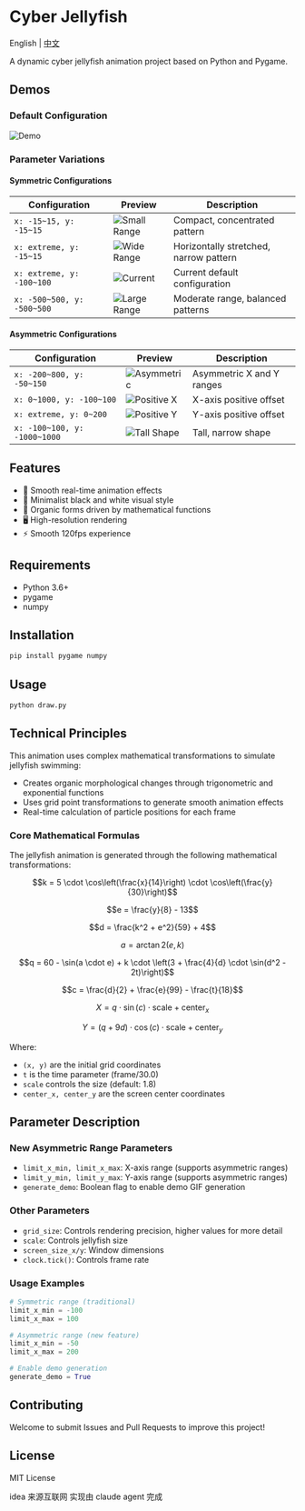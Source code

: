 # Cyber Jellyfish

English | [中文](./README_CN.md)

A dynamic cyber jellyfish animation project based on Python and Pygame.

## Demos

### Default Configuration

![Demo](demo.gif)

### Parameter Variations

#### Symmetric Configurations

| Configuration              | Preview                              | Description                            |
| -------------------------- | ------------------------------------ | -------------------------------------- |
| `x: -15~15, y: -15~15`     | ![Small Range](demos/demo_small.gif) | Compact, concentrated pattern          |
| `x: extreme, y: -15~15`    | ![Wide Range](demos/demo_wide.gif)   | Horizontally stretched, narrow pattern |
| `x: extreme, y: -100~100`  | ![Current](demos/demo_current.gif)   | Current default configuration          |
| `x: -500~500, y: -500~500` | ![Large Range](demos/demo_large.gif) | Moderate range, balanced patterns      |

#### Asymmetric Configurations

| Configuration                | Preview                                     | Description               |
| ---------------------------- | ------------------------------------------- | ------------------------- |
| `x: -200~800, y: -50~150`    | ![Asymmetric](demos/demo_asymmetric_xy.gif) | Asymmetric X and Y ranges |
| `x: 0~1000, y: -100~100`     | ![Positive X](demos/demo_positive_x.gif)    | X-axis positive offset    |
| `x: extreme, y: 0~200`       | ![Positive Y](demos/demo_positive_y.gif)    | Y-axis positive offset    |
| `x: -100~100, y: -1000~1000` | ![Tall Shape](demos/demo_tall.gif)          | Tall, narrow shape        |

## Features

- 🌊 Smooth real-time animation effects
- 🎨 Minimalist black and white visual style
- 💫 Organic forms driven by mathematical functions
- 🖥️ High-resolution rendering
- ⚡ Smooth 120fps experience

## Requirements

- Python 3.6+
- pygame
- numpy

## Installation

```bash
pip install pygame numpy
```

## Usage

```bash
python draw.py
```

## Technical Principles

This animation uses complex mathematical transformations to simulate jellyfish swimming:

- Creates organic morphological changes through trigonometric and exponential functions
- Uses grid point transformations to generate smooth animation effects
- Real-time calculation of particle positions for each frame

### Core Mathematical Formulas

The jellyfish animation is generated through the following mathematical transformations:

$$k = 5 \cdot \cos\left(\frac{x}{14}\right) \cdot \cos\left(\frac{y}{30}\right)$$

$$e = \frac{y}{8} - 13$$

$$d = \frac{k^2 + e^2}{59} + 4$$

$$a = \arctan2(e, k)$$

$$q = 60 - \sin(a \cdot e) + k \cdot \left(3 + \frac{4}{d} \cdot \sin(d^2 - 2t)\right)$$

$$c = \frac{d}{2} + \frac{e}{99} - \frac{t}{18}$$

$$X = q \cdot \sin(c) \cdot \text{scale} + \text{center}_x$$

$$Y = (q + 9d) \cdot \cos(c) \cdot \text{scale} + \text{center}_y$$

Where:

- `(x, y)` are the initial grid coordinates
- `t` is the time parameter (frame/30.0)
- `scale` controls the size (default: 1.8)
- `center_x, center_y` are the screen center coordinates

## Parameter Description

### New Asymmetric Range Parameters

- `limit_x_min, limit_x_max`: X-axis range (supports asymmetric ranges)
- `limit_y_min, limit_y_max`: Y-axis range (supports asymmetric ranges)
- `generate_demo`: Boolean flag to enable demo GIF generation

### Other Parameters

- `grid_size`: Controls rendering precision, higher values for more detail
- `scale`: Controls jellyfish size
- `screen_size_x/y`: Window dimensions
- `clock.tick()`: Controls frame rate

### Usage Examples

```python
# Symmetric range (traditional)
limit_x_min = -100
limit_x_max = 100

# Asymmetric range (new feature)
limit_x_min = -50
limit_x_max = 200

# Enable demo generation
generate_demo = True
```

## Contributing

Welcome to submit Issues and Pull Requests to improve this project!

## License

MIT License

idea 来源互联网 实现由 claude agent 完成
